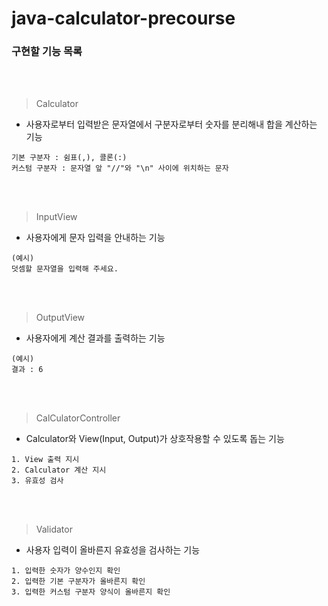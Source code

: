 # java-calculator-precourse

### 구현할 기능 목록

</br>
</br>

> Calculator
   * 사용자로부터 입력받은 문자열에서 구분자로부터 숫자를 분리해내 합을 계산하는 기능
   
    기본 구분자 : 쉼표(,), 콜론(:)
    커스텀 구분자 : 문자열 앞 "//"와 "\n" 사이에 위치하는 문자

</br>
</br>

> InputView
   * 사용자에게 문자 입력을 안내하는 기능

    (예시)
    덧셈할 문자열을 입력해 주세요.

   
</br>
</br>

> OutputView
   * 사용자에게 계산 결과를 출력하는 기능 

    (예시)
    결과 : 6
       
</br>
</br>

> CalCulatorController
   * Calculator와 View(Input, Output)가 상호작용할 수 있도록 돕는 기능
   
    1. View 출력 지시
    2. Calculator 계산 지시
    3. 유효성 검사

</br>
</br>

> Validator
   * 사용자 입력이 올바른지 유효성을 검사하는 기능
   
    1. 입력한 숫자가 양수인지 확인
    2. 입력한 기본 구분자가 올바른지 확인
    3. 입력한 커스텀 구분자 양식이 올바른지 확인
